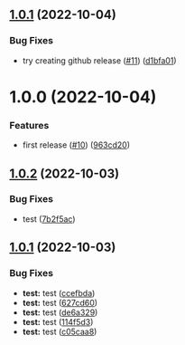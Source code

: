 ## [1.0.1](https://github.com/croia/post-messenger/compare/v1.0.0...v1.0.1) (2022-10-04)


### Bug Fixes

* try creating github release ([#11](https://github.com/croia/post-messenger/issues/11)) ([d1bfa01](https://github.com/croia/post-messenger/commit/d1bfa012f1217c99ee6e614203f37cc9593e2a00))

# 1.0.0 (2022-10-04)


### Features

* first release ([#10](https://github.com/croia/post-messenger/issues/10)) ([963cd20](https://github.com/croia/post-messenger/commit/963cd202e8c23d4294753bb6969f1b1a40fe124f))

## [1.0.2](https://github.com/croia/post-messenger/compare/v1.0.1...v1.0.2) (2022-10-03)


### Bug Fixes

* test ([7b2f5ac](https://github.com/croia/post-messenger/commit/7b2f5acfcb3157eff8c7f5af740f45e256a2cb43))

## [1.0.1](https://github.com/croia/post-messenger/compare/v1.0.0...v1.0.1) (2022-10-03)


### Bug Fixes

* **test:** test ([ccefbda](https://github.com/croia/post-messenger/commit/ccefbda2b4fc1ffcf66b03f5f9a1abdd0ff4047f))
* **test:** test ([627cd60](https://github.com/croia/post-messenger/commit/627cd6059e97a0eb2e7ab1477acf9e8f35fa62f4))
* **test:** test ([de6a329](https://github.com/croia/post-messenger/commit/de6a32994a6e4c0589da8569e0e812a376e86a99))
* **test:** test ([114f5d3](https://github.com/croia/post-messenger/commit/114f5d3d163dcb2d8faaa03d3306def9f7ec644a))
* **test:** test ([c05caa8](https://github.com/croia/post-messenger/commit/c05caa850709bfef2da1b4213b6b86df36531576))
